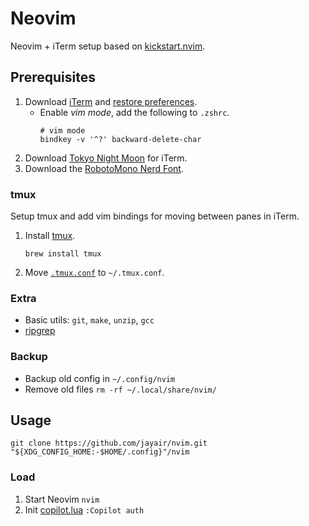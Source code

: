 # Neovim

Neovim + iTerm setup based on [kickstart.nvim](https://github.com/nvim-lua/kickstart.nvim).

## Prerequisites

1. Download [iTerm](https://iterm2.com) and [restore preferences](/com.googlecode.iterm2.plist).
   - Enable _vim mode_, add the following to `.zshrc`.
     ```
     # vim mode
     bindkey -v '^?' backward-delete-char
     ```
2. Download [Tokyo Night Moon](https://github.com/folke/tokyonight.nvim) for iTerm.
3. Download the [RobotoMono Nerd Font](https://www.nerdfonts.com/font-downloads).

### tmux

Setup tmux and add vim bindings for moving between panes in iTerm.

1. Install [tmux](https://github.com/tmux/tmux/wiki/Installing).
   ```
   brew install tmux
   ```
2. Move [`.tmux.conf`](/.tmux.conf) to `~/.tmux.conf`.

### Extra

- Basic utils: `git`, `make`, `unzip`, `gcc`
- [ripgrep](https://github.com/BurntSushi/ripgrep#installation)

### Backup

- Backup old config in `~/.config/nvim`
- Remove old files `rm -rf ~/.local/share/nvim/`

## Usage

```
git clone https://github.com/jayair/nvim.git "${XDG_CONFIG_HOME:-$HOME/.config}"/nvim
```

### Load

1. Start Neovim `nvim`
2. Init [copilot.lua](https://github.com/zbirenbaum/copilot.lua) `:Copilot auth`

